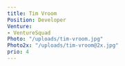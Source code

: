 ```yaml
---
title: Tim Vroom
Position: Developer
Venture:
- VentureSquad
Photo: "/uploads/tim-vroom.jpg"
Photo2x: "/uploads/tim-vroom@2x.jpg"
prio: 4
---
```

